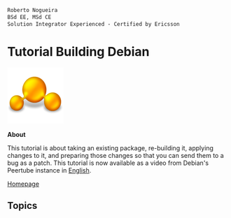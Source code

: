 ```
Roberto Nogueira  
BSd EE, MSd CE
Solution Integrator Experienced - Certified by Ericsson
```
# Tutorial Building Debian

![tutorial image](images/tutorial.png)

**About**

This tutorial is about taking an existing package, re-building it, applying changes to it, and preparing those changes so that you can send them to a bug as a patch. This tutorial is now available as a video from Debian's Peertube instance in [English](https://peertube.debian.social/w/ceb19fea-a2ad-4e19-b783-19c6fd7d40da).

[Homepage](https://wiki.debian.org/BuildingTutorial)

## Topics
```
```
